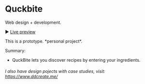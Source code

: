 # Quckbite
Web design + development.

► [Live preview](https://daphnedeng.github.io/quckbite/)

This is a prototype. \*personal project\*. 

Summary:

* QuckBite lets you discover recipes by entering your ingredients.

###### I also have design pojects with case studies, visit: https://www.ddcreate.me/
